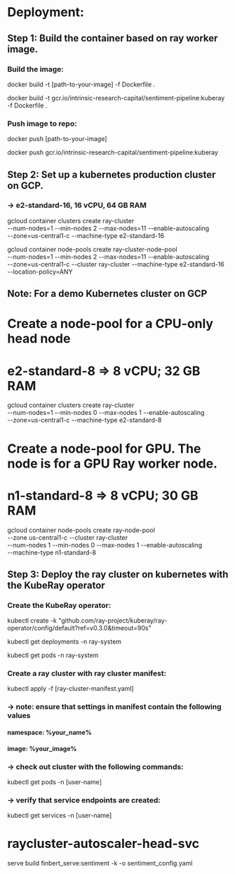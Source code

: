 
# Deployment: 

## Step 1: Build the container based on ray worker image.
### Build the image:

docker build -t [path-to-your-image] -f Dockerfile .

docker build -t gcr.io/intrinsic-research-capital/sentiment-pipeline:kuberay -f Dockerfile .

### Push image to repo: 

docker push [path-to-your-image]

docker push gcr.io/intrinsic-research-capital/sentiment-pipeline:kuberay

## Step 2: Set up a kubernetes production cluster on GCP. 
### -> e2-standard-16, 16 vCPU, 64 GB RAM

gcloud container clusters create ray-cluster \
    --num-nodes=1 --min-nodes 2 --max-nodes=11 --enable-autoscaling \
    --zone=us-central1-c --machine-type e2-standard-16

 
gcloud container node-pools create ray-cluster-node-pool \
    --num-nodes=1 --min-nodes 2 --max-nodes=11 --enable-autoscaling \
    --zone=us-central1-c --cluster ray-cluster --machine-type e2-standard-16 \
    --location-policy=ANY

## Note: For a demo Kubernetes cluster on GCP
# Create a node-pool for a CPU-only head node
# e2-standard-8 => 8 vCPU; 32 GB RAM
gcloud container clusters create ray-cluster \
    --num-nodes=1 --min-nodes 0 --max-nodes 1 --enable-autoscaling \
    --zone=us-central1-c --machine-type e2-standard-8

# Create a node-pool for GPU. The node is for a GPU Ray worker node.
# n1-standard-8 => 8 vCPU; 30 GB RAM
gcloud container node-pools create ray-node-pool \
  --zone us-central1-c --cluster ray-cluster \
  --num-nodes 1 --min-nodes 0 --max-nodes 1 --enable-autoscaling \
  --machine-type n1-standard-8

## Step 3:  Deploy the ray cluster on kubernetes with the KubeRay operator
### Create the KubeRay operator:

kubectl create -k "github.com/ray-project/kuberay/ray-operator/config/default?ref=v0.3.0&timeout=90s"

kubectl get deployments -n ray-system

kubectl get pods -n ray-system

### Create a ray cluster with ray cluster manifest:

kubectl apply -f [ray-cluster-manifest.yaml]

### -> note: ensure that settings in manifest contain the following values
#### namespace: %your_name%
#### image:  %your_image%

### -> check out cluster with the following commands:

kubectl get pods -n [user-name]

### -> verify that service endpoints are created: 

kubectl get services -n [user-name]


# raycluster-autoscaler-head-svc 




serve build finbert_serve:sentiment -k -o sentiment_config.yaml